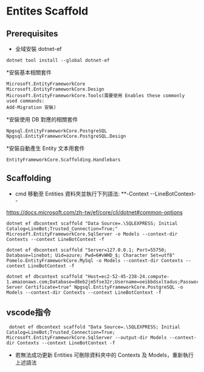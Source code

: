 ﻿# Entites Scaffold
## Prerequisites
* 全域安裝 dotnet-ef
```
dotnet tool install --global dotnet-ef
``` 

*安裝基本相關套件
```
Microsoft.EntityFrameworkCore
Microsoft.EntityFrameworkCore.Design
Microsoft.EntityFrameworkCore.Tools(需要使用 Enables these commonly used commands:
Add-Migration 安裝)
```

*安裝使用 DB 對應的相關套件
```
Npgsql.EntityFrameworkCore.PostgreSQL
Npgsql.EntityFrameworkCore.PostgreSQL.Design
```

*安裝自動產生 Entity 文本用套件
```
EntityFrameworkCore.Scaffolding.Handlebars
```

## Scaffolding
* cmd 移動至 Entities 資料夾並執行下列語法:
**-Context --LineBotContext--

https://docs.microsoft.com/zh-tw/ef/core/cli/dotnet#common-options

``` MSSQL
dotnet ef dbcontext scaffold "Data Source=.\SQLEXPRESS; Initial Catalog=LineBot;Trusted_Connection=True;" Microsoft.EntityFrameworkCore.SqlServer -o Models --context-dir Contexts --context LineBotContext -f
```

``` MySQL
dotnet ef dbcontext scaffold "Server=127.0.0.1; Port=55750; Database=linebot; Uid=azure; Pwd=6#vWHD_$; Character Set=utf8" Pomelo.EntityFrameworkCore.MySql -o Models --context-dir Contexts --context LineBotContext -f
```

``` PostgreSQL
dotnet ef dbcontext scaffold "Host=ec2-52-45-238-24.compute-1.amazonaws.com;Database=d8eb2jm5fse32r;Username=oeibbdsxltadus;Password=150d3b1c00b6541644a8711bb8f06dfb24b971f2e689c6f5c2491a5e0ab63a75;Sslmode=Require;Trust Server Certificate=true" Npgsql.EntityFrameworkCore.PostgreSQL -o Models --context-dir Contexts --context LineBotContext -f
```

## vscode指令
```
 dotnet ef dbcontext scaffold "Data Source=.\SQLEXPRESS; Initial Catalog=LineBot;Trusted_Connection=True; Microsoft.EntityFrameworkCore.SqlServer --output-dir Models --context-dir Contexts --context LineBotContext -f
 ```

* 若無法成功更新 Entities 可刪除資料夾中的 Contexts 及 Models，重新執行上述語法
